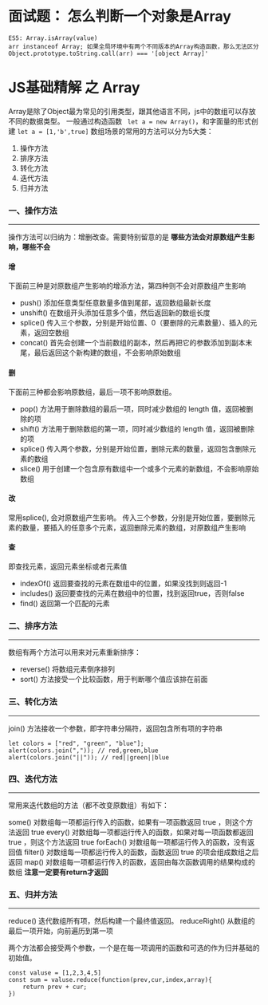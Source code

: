 # 面试题： 怎么判断一个对象是Array
```
ES5: Array.isArray(value)
arr instanceof Array; 如果全局环境中有两个不同版本的Array构造函数，那么无法区分
Object.prototype.toString.call(arr) === '[object Array]'
```
# JS基础精解 之 Array
Array是除了Object最为常见的引用类型，跟其他语言不同，js中的数组可以存放不同的数据类型。
一般通过构造函数 ``` let a = new Array()```，和字面量的形式创建 ```let a = [1,'b',true]```
数组场景的常用的方法可以分为5大类：
1. 操作方法
2. 排序方法
3. 转化方法
4. 迭代方法
5. 归并方法

### 一、操作方法
--- 
操作方法可以归纳为：增删改查。需要特别留意的是 **哪些方法会对原数组产生影响，哪些不会**
#### 增
下面前三种是对原数组产生影响的增添方法，第四种则不会对原数组产生影响
- push() 添加任意类型任意数量多值到尾部，返回数组最新长度
- unshift() 在数组开头添加任意多个值，然后返回新的数组长度
- splice() 传入三个参数，分别是开始位置、0（要删除的元素数量）、插入的元素，返回空数组
- concat() 首先会创建一个当前数组的副本，然后再把它的参数添加到副本末尾，最后返回这个新构建的数组，不会影响原始数组
#### 删
下面前三种都会影响原数组，最后一项不影响原数组。
- pop() 方法用于删除数组的最后一项，同时减少数组的 length 值，返回被删除的项
- shift() 方法用于删除数组的第一项，同时减少数组的 length 值，返回被删除的项
- splice() 传入两个参数，分别是开始位置，删除元素的数量，返回包含删除元素的数组
- slice() 用于创建一个包含原有数组中一个或多个元素的新数组，不会影响原始数组
  
#### 改
常用splice(), 会对原数组产生影响。
传入三个参数，分别是开始位置，要删除元素的数量，要插入的任意多个元素，返回删除元素的数组，对原数组产生影响
#### 查
即查找元素，返回元素坐标或者元素值

- indexOf() 返回要查找的元素在数组中的位置，如果没找到则返回-1
- includes() 返回要查找的元素在数组中的位置，找到返回true，否则false
- find() 返回第一个匹配的元素

### 二、排序方法
--- 
数组有两个方法可以用来对元素重新排序：
- reverse() 将数组元素倒序排列
- sort() 方法接受一个比较函数，用于判断哪个值应该排在前面
### 三、转化方法
---
join() 方法接收一个参数，即字符串分隔符，返回包含所有项的字符串
```
let colors = ["red", "green", "blue"];
alert(colors.join(",")); // red,green,blue
alert(colors.join("||")); // red||green||blue
```

### 四、迭代方法
--- 
常用来迭代数组的方法（都不改变原数组）有如下：

some() 对数组每一项都运行传入的函数，如果有一项函数返回 true ，则这个方法返回 true
every() 对数组每一项都运行传入的函数，如果对每一项函数都返回 true ，则这个方法返回 true
forEach() 对数组每一项都运行传入的函数，没有返回值
filter() 对数组每一项都运行传入的函数，函数返回 true 的项会组成数组之后返回
map() 对数组每一项都运行传入的函数，返回由每次函数调用的结果构成的数组 **注意一定要有return才返回**
### 五、归并方法 
--- 

reduce()  迭代数组所有项，然后构建一个最终值返回。
reduceRight() 从数组的最后一项开始，向前遍历到第一项

两个方法都会接受两个参数，一个是在每一项调用的函数和可选的作为归并基础的初始值。
```
const valuse = [1,2,3,4,5]
const sum = valuse.reduce(function(prev,cur,index,array){
    return prev + cur;
})
```
## 
